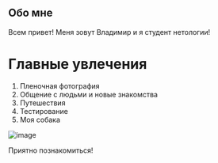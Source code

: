 ## Обо мне

Всем привет! Меня зовут Владимир и я студент нетологии!

# Главные увлечения
1. Пленочная фотография
2. Общение с людьми и новые знакомства
3. Путешествия
4. Тестирование
5. Моя собака
   
 ![image](https://sun9-38.userapi.com/impg/1wVOIZ302LRSZtp8BGx8BYfrgYzy0u2MEO3dIw/JjsJocAirbw.jpg?size=1440x1920&quality=95&sign=60204073cae48a6be765a694f6f6cacb&type=album)  

 Приятно познакомиться!